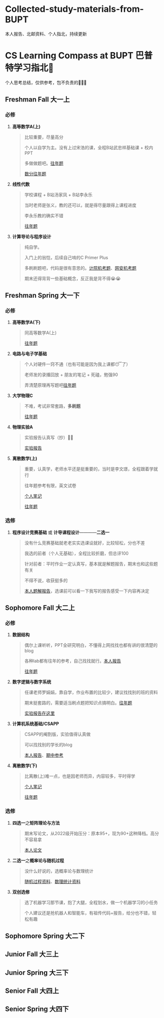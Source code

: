 # Collected-study-materials-from-BUPT
本人报告、北邮资料、个人指北，持续更新

# CS Learning Compass at BUPT 巴普特学习指北🧭

个人思考总结，仅供参考，包不负责的🤗😶‍🌫️

## Freshman Fall 大一上

### 必修

1. **高等数学A(上)**
    > 比较重要，尽量高分
    >
    > 个人以自学为主。没有上过宋浩的课，全程B站武忠祥基础课 + 校内PPT
    >
    > 多做做题吧。[往年题](高数A大一上)
    >
    > [数分往年题](数分上)

2. **线性代数**
    > 学校课程 + B站汤家凤 + B站李永乐
    >
    > 当时老师是张义，教的还可以，就是得尽量跟得上课程进度
    >
    > 李永乐教的确实不错
    >
    > [往年题](线性代数)

3. **计算导论与程序设计**
    > 纯自学。
    >
    > 入门上的翁恺，后续自己啃的C Primer Plus
    >
    > 多刷刷题吧，代码是很有意思的。[计院机考题](计算机学院计导/机考)、[网安机考题](网安院计算导论/机考+期中期末)
    >
    > 期末还得背背一些基础概念，反正我是背不得😭😭

## Freshman Spring 大一下

### 必修

1. **高等数学A(下)**
    > 同高等数学A(上)
    >
    > [往年题](高数A大一下/试卷)

2. **电路与电子学基础**
    > 个人对硬件一窍不通（也有可能是因为我上课都😴了）
    >
    > 老师发的录播回放 + 朋友的笔记 + 死磕，勉强90
    >
    > 弄清楚原理再写题吧[往年题](电路分析与电子电路基础/试卷)

3. **大学物理C**
    > 不难，考试非常套路，**多刷题**
    >
    > [往年题](大学物理)

4. **物理实验A**
    > 实验报告认真写（抄）🤭🤭
    >
    > [实验报告](物理实验A)

5. **离散数学(上)**
    > 重要，认真学，老师水平还是挺重要的，当时是李文璟，全程跟着学就行
    >
    > 往年题参考有限，英文试卷
    >
    > [个人笔记](离散数学/Discrete%20Mathematics——WilliamZHANG.md)
    >
    > [往年题](离散数学/离散数学上/试卷/)

### 选修

1. **程序设计竞赛基础** 或 **计导课程设计**————**二选一**
    > 没有什么竞赛基础就老老实实选课设就好，比较轻松，分也不差
    >
    > 我选的前者（个人无基础），全程比较折磨，但总评100
    >
    > 针对前者：平时作业一定认真写，基本就是解题报告，期末也和这些题有关
    >
    > 不得不说，收获挺多的
    >
    > [本人题解报告](程序设计竞赛基础)，选课前可以看一下我写的报告感受一下内容再决定

## Sophomore Fall 大二上

### 必修

1. **数据结构**
    > 偶尔上课听听，PPT全研究明白，不懂得上网找找也都有讲的很清楚的blog
    >
    > 各种lab都有往年的参考，自己找找就行。[本人报告](数据结构/Labs)
    >
    > [往年题](数据结构/往年题)

2. **数字逻辑与数字系统**
    > 任课老师罗娟娟，靠自学，作业布置的比较少，建议找找别的班的资料
    >
    > 期末挺套路的，需要适当刷点题把知识点搞明白。[往年题](数字逻辑与数字系统/往年题)
    >
    > [实验报告在这里](数字逻辑与数字系统/数电实验)

3. **计算机系统基础/CSAPP**
    > CSAPP的阉割版，实验值得认真做
    >
    > 可以找找别的学长的blog
    >
    > [本人报告](CSAPP计基/labs)、[期中参考](CSAPP计基/期中试卷/)

4. **离散数学(下)**
    > 比离散(上)难一点，也是因老师而异，内容较多，平时得学
    >
    > [个人笔记](离散数学/Discrete%20Mathematics——WilliamZHANG.md)
    >
    > [往年题](离散数学/离散数学下/试卷/)

### 选修

1. **四选一**之**矩阵理论与方法**
    > 期末写论文，从2022级开始压分：原本95+，现为90+这种降档。高分不容易拿
    >
    > [本人论文](矩阵理论与方法\期末考核-课程论文\矩阵函数的求法和矩阵分解方法研究.pdf)

2. **二选一**之**概率论与随机过程**
    > 没什么好说的，选概率论与数理统计
    >
    > [随机过程资料](概率论与随机过程)、[数理统计资料](概率论与数理统计)

3. **双创选修**
    > 选了机器学习那节课，抱了大腿，全程划水，做一个机器学习的小任务
    >
    > 个人建议还是抢机器人和智能车，有祖传代码+报告，给分也不错，轻松有趣

## Sophomore Spring 大二下

## Junior Fall 大三上

## Junior Spring 大三下

## Senior Fall 大四上

## Senior Spring 大四下

